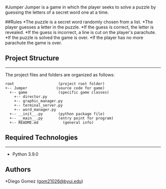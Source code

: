 #Jumper
Jumper is a game in which the player seeks to solve a puzzle by guessing the letters of a secret word one at a time.

##Rules
*The puzzle is a secret word randomly chosen from a list.
*The player guesses a letter in the puzzle.
*If the guess is correct, the letter is revealed.
*If the guess is incorrect, a line is cut on the player's parachute.
*If the puzzle is solved the game is over.
*If the player has no more parachute the game is over.
## Project Structure
---
The project files and folders are organized as follows:
```
root                    (project root folder)
+-- Jumper             (source code for game)
  +-- game              (specific game classes)
    +-- director.py
    +-- graphic_manager.py
    +-- terminal_server.py
    +-- word_manager.py
  +-- __init__.py       (python package file)
  +-- __main__.py       (entry point for program)
  +-- README.md           (general info)
```

## Required Technologies
---
* Python 3.9.0

## Authors

*Diego Gomez (gom21026@byui.edu)
